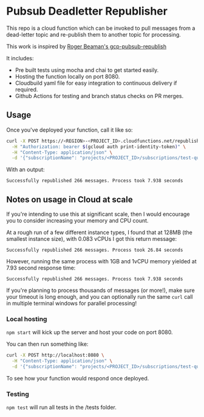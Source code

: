 # Pubsub Deadletter Republisher

This repo is a cloud function which can be invoked to pull messages from a dead-letter topic and re-publish them to another topic for
processing.

This work is inspired by [Roger Beaman's gcp-pubsub-republish](https://github.com/sirrodgepodge/gcp-pubsub-republish)

It includes:

- Pre built tests using mocha and chai to get started easily.
- Hosting the function locally on port 8080.
- Cloudbuild yaml file for easy integration to continuous delivery if required.
- Github Actions for testing and branch status checks on PR merges.

## Usage

Once you've deployed your function, call it like so:

```bash
curl -X POST https://<REGION>-<PROJECT_ID>.cloudfunctions.net/republisher \
  -H "Authorization: bearer $(gcloud auth print-identity-token)" \
  -H "Content-Type: application/json" \
  -d '{"subscriptionName": "projects/<PROJECT_ID>/subscriptions/test-queue-deadletter-sub","topicName": "projects/<PROJECT_ID>/topics/test-queue"}'
```

With an output:

```
Successfully republished 266 messages. Process took 7.938 seconds
```

## Notes on usage in Cloud at scale

If you're intending to use this at significant scale, then I would encourage you to consider increasing your memory and CPU count.

At a rough run of a few different instance types, I found that at 128MB (the smallest instance size), with 0.083 vCPUs I got this return
message:

```
Successfully republished 266 messages. Process took 26.84 seconds
```

However, running the same process with 1GB and 1vCPU memory yielded at 7.93 second response time:

```
Successfully republished 266 messages. Process took 7.938 seconds
```

If you're planning to process thousands of messages (or more!), make sure your timeout is long enough, and you can optionally run the same
`curl` call in multiple terminal windows for parallel processing!

### Local hosting

`npm start` will kick up the server and host your code on port 8080.

You can then run something like:

```bash
curl -X POST http://localhost:8080 \
  -H "Content-Type: application/json" \
  -d '{"subscriptionName": "projects/<PROJECT_ID>/subscriptions/test-queue-deadletter-sub","topicName": "projects/<PROJECT_ID>/topics/test-queue"}'
```

To see how your function would respond once deployed.

### Testing

`npm test` will run all tests in the /tests folder.
